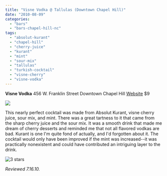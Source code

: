 ```yaml
---
title: "Visne Vodka @ Tallulas (Downtown Chapel Hill)"
date: "2010-08-09"
categories:
  - "bars"
  - "bars-chapel-hill-nc"
tags:
  - "absolut-kurant"
  - "chapel-hill"
  - "cherry-juice"
  - "kurant"
  - "mint"
  - "sour-mix"
  - "tallulas"
  - "turkish-cocktail"
  - "visne-cherry"
  - "visne-vodka"
---
```


**Visne Vodka** 456 W. Franklin Street Downtown Chapel Hill [Website](http://www.talullas.com/) $9

![](http://www.thegourmez.com/gourmez/photos/tallulas05.JPG)

This nearly perfect cocktail was made from Absolut Kurant, visne cherry juice, sour mix, and mint. There was a great tartness to it that came from the sharp cherry juice and the sour mix. It was a smooth drink that made me dream of cherry desserts and reminded me that not all flavored vodkas are bad. Kurant is one I'm quite fond of actually, and I'd forgotten about it. The cocktail would only have been improved if the mint was increased--it was practically nonexistent and could have contributed an intriguing layer to the drink.




<div class="caption">

![3 stars](http://s3.amazonaws.com/thegourmez-wpmedia/2009/02/rating_avocado1.gif "rating_avocado1")</div>


_Reviewed 7.16.10._
